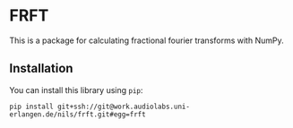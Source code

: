 FRFT
====

This is a package for calculating fractional fourier transforms with NumPy.

Installation
------------

You can install this library using `pip`:

    pip install git+ssh://git@work.audiolabs.uni-erlangen.de/nils/frft.git#egg=frft
